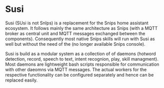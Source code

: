 # Susi

Susi (SUsi is not SnIps) is a replacement for the Snips
home assistant ecosystem. It follows mainly the same architecture as
Snips (with a MQTT broker as central unit and MQTT messages exchanged
between the components).
Consequently most native Snips skills will run with Susi as well but without
the need of the (no longer available Snips console).

Susi is build as a modular system as a collection of
of daemons (hotword detection, record, speech to text,
intent recognion, play, skill managment).
Most daemons are lightweight bash scripts responsible for communication with
other daeomns via MQTT messages. The actual workers for the respective functionality
can be configured separately and hence can be replaced easily.
